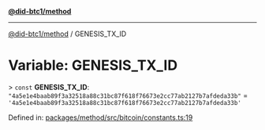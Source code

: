 [**@did-btc1/method**](../README.md)

***

[@did-btc1/method](../globals.md) / GENESIS\_TX\_ID

# Variable: GENESIS\_TX\_ID

&gt; `const` **GENESIS\_TX\_ID**: `"4a5e1e4baab89f3a32518a88c31bc87f618f76673e2cc77ab2127b7afdeda33b"` = `'4a5e1e4baab89f3a32518a88c31bc87f618f76673e2cc77ab2127b7afdeda33b'`

Defined in: [packages/method/src/bitcoin/constants.ts:19](https://github.com/dcdpr/did-btc1-js/blob/4ab6f9915d95beed9bc633644c9db1539395f512/packages/method/src/bitcoin/constants.ts#L19)
